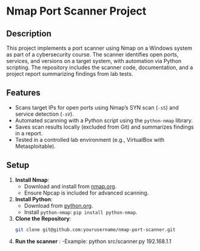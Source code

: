 # Nmap Port Scanner Project

## Description
This project implements a port scanner using Nmap on a Windows system as part of a cybersecurity course. The scanner identifies open ports, services, and versions on a target system, with automation via Python scripting. The repository includes the scanner code, documentation, and a project report summarizing findings from lab tests.

## Features
- Scans target IPs for open ports using Nmap’s SYN scan (`-sS`) and service detection (`-sV`).
- Automated scanning with a Python script using the `python-nmap` library.
- Saves scan results locally (excluded from Git) and summarizes findings in a report.
- Tested in a controlled lab environment (e.g., VirtualBox with Metasploitable).

## Setup
1. **Install Nmap**:
   - Download and install from [nmap.org](https://nmap.org/download.html).
   - Ensure Npcap is included for advanced scanning.
2. **Install Python**:
   - Download from [python.org](https://www.python.org/downloads/windows/).
   - Install `python-nmap`: `pip install python-nmap`.
3. **Clone the Repository**:
   ```bash
   git clone git@github.com:yourusername/nmap-port-scanner.git
4. **Run the scanner** :
   -Example: python src/scanner.py 192.168.1.1
